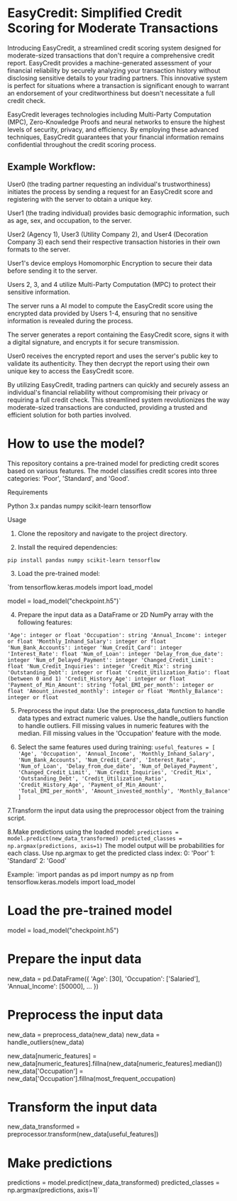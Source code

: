 # EasyCredit: Simplified Credit Scoring for Moderate Transactions
Introducing EasyCredit, a streamlined credit scoring system designed for moderate-sized transactions that don't require a comprehensive credit report. EasyCredit provides a machine-generated assessment of your financial reliability by securely analyzing your transaction history without disclosing sensitive details to your trading partners. This innovative system is perfect for situations where a transaction is significant enough to warrant an endorsement of your creditworthiness but doesn't necessitate a full credit check.

EasyCredit leverages technologies including Multi-Party Computation (MPC), Zero-Knowledge Proofs and neural networks to ensure the highest levels of security, privacy, and efficiency. By employing these advanced techniques, EasyCredit guarantees that your financial information remains confidential throughout the credit scoring process.

## Example Workflow:
User0 (the trading partner requesting an individual's trustworthiness) initiates the process by sending a request for an EasyCredit score and registering with the server to obtain a unique key.

User1 (the trading individual) provides basic demographic information, such as age, sex, and occupation, to the server.

User2 (Agency 1), User3 (Utility Company 2), and User4 (Decoration Company 3) each send their respective transaction histories in their own formats to the server.

User1's device employs Homomorphic Encryption to secure their data before sending it to the server.

Users 2, 3, and 4 utilize Multi-Party Computation (MPC) to protect their sensitive information.

The server runs a AI model to compute the EasyCredit score using the encrypted data provided by Users 1-4, ensuring that no sensitive information is revealed during the process.

The server generates a report containing the EasyCredit score, signs it with a digital signature, and encrypts it for secure transmission.

User0 receives the encrypted report and uses the server's public key to validate its authenticity. They then decrypt the report using their own unique key to access the EasyCredit score.

By utilizing EasyCredit, trading partners can quickly and securely assess an individual's financial reliability without compromising their privacy or requiring a full credit check. This streamlined system revolutionizes the way moderate-sized transactions are conducted, providing a trusted and efficient solution for both parties involved.

# How to use the model?
This repository contains a pre-trained model for predicting credit scores based on various features. The model classifies credit scores into three categories: 'Poor', 'Standard', and 'Good'.

Requirements

Python 3.x
pandas
numpy
scikit-learn
tensorflow

Usage

1. Clone the repository and navigate to the project directory.
   
2. Install the required dependencies:
   
`pip install pandas numpy scikit-learn tensorflow`

3. Load the pre-trained model:
   
`from tensorflow.keras.models import load_model

model = load_model("checkpoint.h5")`

4. Prepare the input data as a DataFrame or 2D NumPy array with the following features:

`'Age': integer or float
'Occupation': string
'Annual_Income': integer or float
'Monthly_Inhand_Salary': integer or float
'Num_Bank_Accounts': integer
'Num_Credit_Card': integer
'Interest_Rate': float
'Num_of_Loan': integer
'Delay_from_due_date': integer
'Num_of_Delayed_Payment': integer
'Changed_Credit_Limit': float
'Num_Credit_Inquiries': integer
'Credit_Mix': string
'Outstanding_Debt': integer or float
'Credit_Utilization_Ratio': float (between 0 and 1)
'Credit_History_Age': integer or float
'Payment_of_Min_Amount': string
'Total_EMI_per_month': integer or float
'Amount_invested_monthly': integer or float
'Monthly_Balance': integer or float`

5. Preprocess the input data:
Use the preprocess_data function to handle data types and extract numeric values.
Use the handle_outliers function to handle outliers.
Fill missing values in numeric features with the median.
Fill missing values in the 'Occupation' feature with the mode.

6. Select the same features used during training:
`useful_features = [
    'Age', 'Occupation', 'Annual_Income', 'Monthly_Inhand_Salary',
    'Num_Bank_Accounts', 'Num_Credit_Card', 'Interest_Rate', 'Num_of_Loan',
    'Delay_from_due_date', 'Num_of_Delayed_Payment',
    'Changed_Credit_Limit', 'Num_Credit_Inquiries', 'Credit_Mix',
    'Outstanding_Debt', 'Credit_Utilization_Ratio', 'Credit_History_Age',
    'Payment_of_Min_Amount', 'Total_EMI_per_month', 'Amount_invested_monthly',
    'Monthly_Balance'
]`

7.Transform the input data using the preprocessor object from the training script.

8.Make predictions using the loaded model:
`predictions = model.predict(new_data_transformed)
predicted_classes = np.argmax(predictions, axis=1)`
The model output will be probabilities for each class.
Use np.argmax to get the predicted class index:
0: 'Poor'
1: 'Standard'
2: 'Good'

Example:
`import pandas as pd
import numpy as np
from tensorflow.keras.models import load_model

# Load the pre-trained model
model = load_model("checkpoint.h5")

# Prepare the input data
new_data = pd.DataFrame({
    'Age': [30],
    'Occupation': ['Salaried'],
    'Annual_Income': [50000],
    ...
})

# Preprocess the input data
new_data = preprocess_data(new_data)
new_data = handle_outliers(new_data)

new_data[numeric_features] = new_data[numeric_features].fillna(new_data[numeric_features].median())
new_data['Occupation'] = new_data['Occupation'].fillna(most_frequent_occupation)

# Transform the input data
new_data_transformed = preprocessor.transform(new_data[useful_features])

# Make predictions
predictions = model.predict(new_data_transformed)
predicted_classes = np.argmax(predictions, axis=1)`





